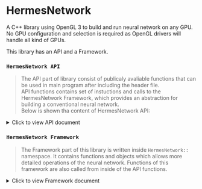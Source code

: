 # HermesNetwork
A C++ library using OpenGL 3 to build and run neural network on any GPU.<br>
No GPU configuration and selection is required as OpenGL drivers will handle all kind of GPUs.

This library has an API and a Framework.

### `HermesNetwork API` 
> The API part of library consist of publicaly avaliable functions that can be used in main program after including the header file.<br>
> API functions contains set of instuctions and calls to the HermesNetwork Framework, which provides an abstraction for building a conventional neural network.<br>
> Below is shown tha content of HermesNetwork API:


<details>
  <summary>Click to view API document </summary>
  
  ```c++
  void InitNeuralLink(FunctionPointer GL_init_func);
  ```
  ###### This function must be called at the begining of main method. It setups gl context, compile shaders, create drawing polygon. As the library depends on OpenGL, OpenGL must be first initialized. Every OpenGL SDK has a function to initialize the library. This function name must be type casted to FunctionPointer and passed as an argument in this function. <br> If you are usnig GLEW for OpenGL SDK, this function can be called as `InitNeuralLink( (FunctionPointer)glewInit  );`

  ```c++
  struct NeuralNetwork
  ```
  ###### This structure is a handle to entire network. It must always be used as pointer object. It also contain additional informations like no. of layers, no. of inputs, no. of outputs and total no. of weights

  ```c++
  NeuralNetwork* NetworkBuilder(int InputSize, initializer_list<int> HiddenLayers, int OutputSize);
  ```
  ###### It builds the neural network inside GPU and return a pointer of NerualNetwork structure.<br> Fist argument is input layer size, second agrument is a list of sizes of hidden layer which must be written as "{s1, s2, s3, ... }". If there is no hidden layer, simpily specify empty list like "{ }". And third argument is the size of output layer.

  ```c++
  void AddLayer(NeuralNetwork* Network, int size, unsigned int Depth = -1);
  ```
  ###### This adds a new hidden layer at specified depth in the network. If depth is not specified, the new layer will be added just before the output layer.<br> First argument is the pointer object of NeuralNetwork struct, second argument is size of layer and third agrument is position of layer, which is optional.

  ```c++
  void SendInputs(NeuralNetwork* Network, float Inputs[]);
  ```
  ###### This function send the array of inputs to the input layer. <br> First argument is the pointer object of NeuralNetwork struct and second argurment is array of inputs.

  ```c++
  float* GetOutputLayerData(NeuralNetwork* Network);
  ```
  ###### It returns an array of float type of the data in output layer. <br> First argument is the pointer object of NeuralNetwork struct.


  ```c++
  void TriggerNetwork(NeuralNetwork* Network);
  ```
  ###### This function runs the network by activating each layers from input layer to output layer serialy and generates ouputs in ouput layer. 

  ```c++
  void TriggerLayer(NeuralNetwork* Network, int LayerDepth);
  ```
  ###### Activates only the layer located at specifed depth.

  ```c++
  void TrainNetwork(NeuralNetwork* Network, float ActualOutput[], float LearningRate = 1.0);
  ```
  ###### This function generates error in output layer, backpropogate errors to previous hidden layers and updates every weight and bias which in turn result in trainig of the network.
</details>
  
  
### `HermesNetwork Framework` 
> The Framework part of this library is written inside `HermesNetwork::` namespace.
> It contains functions and objects which allows more detailed operations of the neural network.
> Functions of this framework are also called from inside of the API functions.

<details>
  <summary>Click to view Framework document</summary>
  
  
</details>
